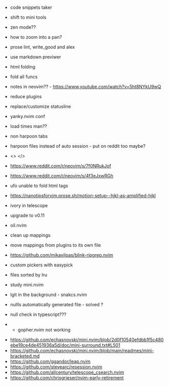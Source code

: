 - code snippets taker
- shift to mini tools
- zen mode??
- how to zoom into a pan?
- prose lint, write_good and alex
- use markdown previwer
- html folding
- fold all funcs
- notes in neovim?? - https://www.youtube.com/watch?v=5ht8NYkU9wQ
- reduce plugins
- replace/customize statusline
- yanky.nvim conf
- load times man??
- non harpoon tabs
- harpoon files instead of auto session - put on reddit too maybe?
- <> </>
- https://www.reddit.com/r/neovim/s/7f0NRukJof
- https://www.reddit.com/r/neovim/s/4f3eJxwRGh
- ufo unable to fold html tags
- https://nanotipsforvim.prose.sh/motion-setup--hjkl-as-amplified-hjkl
- ivory in telescope
- upgrade to v0.11
- oil.nvim
- clean up mappings
- move mappings from plugins to its own file
- https://github.com/mikavilpas/blink-ripgrep.nvim
- custom pickers with easypick
- files sorted by lru
- study mini.nvim
- lgit in the background - snakcs.nvim
- nullls automatically generated file - solved ?
- null check in typescript???

- * gopher.nvim not working

<!-- plugins to install -->

- https://github.com/echasnovski/mini.nvim/blob/2d0f10540efdbb1f5c480ebe19ce4de451936a5d/doc/mini-surround.txt#L501
- https://github.com/echasnovski/mini.nvim/blob/main/readmes/mini-bracketed.md
- https://github.com/ggandor/leap.nvim
- https://github.com/stevearc/resession.nvim
- https://github.com/allcentury/telescope_csearch.nvim
- https://github.com/chrisgrieser/nvim-early-retirement

